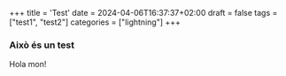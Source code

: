 +++
title = 'Test'
date = 2024-04-06T16:37:37+02:00
draft = false
tags = ["test1", "test2"]
categories = ["lightning"]
+++

### Això és un test

Hola mon!


